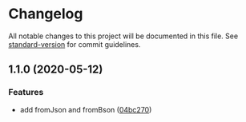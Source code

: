 # Changelog

All notable changes to this project will be documented in this file. See [standard-version](https://github.com/conventional-changelog/standard-version) for commit guidelines.

## 1.1.0 (2020-05-12)


### Features

* add fromJson and fromBson ([04bc270](https://github.com/d-utils/data/commit/04bc27046fe4901a2d0de694a5bd1cbf1e2370f8))
